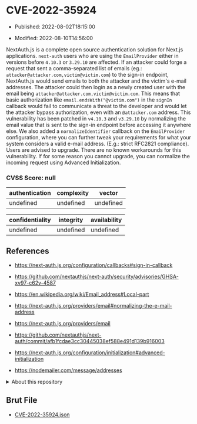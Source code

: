 # CVE-2022-35924

- Published: 2022-08-02T18:15:00

- Modified: 2022-08-10T14:56:00

NextAuth.js is a complete open source authentication solution for Next.js applications. `next-auth` users who are using the `EmailProvider` either in versions before `4.10.3` or `3.29.10` are affected. If an attacker could forge a request that sent a comma-separated list of emails (eg.: `attacker@attacker.com,victim@victim.com`) to the sign-in endpoint, NextAuth.js would send emails to both the attacker and the victim's e-mail addresses. The attacker could then login as a newly created user with the email being `attacker@attacker.com,victim@victim.com`. This means that basic authorization like `email.endsWith("@victim.com")` in the `signIn` callback would fail to communicate a threat to the developer and would let the attacker bypass authorization, even with an `@attacker.com` address. This vulnerability has been patched in `v4.10.3` and `v3.29.10` by normalizing the email value that is sent to the sign-in endpoint before accessing it anywhere else. We also added a `normalizeIdentifier` callback on the `EmailProvider` configuration, where you can further tweak your requirements for what your system considers a valid e-mail address. (E.g.: strict RFC2821 compliance). Users are advised to upgrade. There are no known workarounds for this vulnerability. If for some reason you cannot upgrade, you can normalize the incoming request using Advanced Initialization.

### CVSS Score: **null**

| authentication | complexity | vector |
| --- | --- | --- |
| undefined | undefined | undefined |

| confidentiality | integrity | availability |
| --- | --- | --- |
| undefined | undefined | undefined |

## References

* https://next-auth.js.org/configuration/callbacks#sign-in-callback

* https://github.com/nextauthjs/next-auth/security/advisories/GHSA-xv97-c62v-4587

* https://en.wikipedia.org/wiki/Email_address#Local-part

* https://next-auth.js.org/providers/email#normalizing-the-e-mail-address

* https://next-auth.js.org/providers/email

* https://github.com/nextauthjs/next-auth/commit/afb1fcdae3cc30445038ef588e491d139b916003

* https://next-auth.js.org/configuration/initialization#advanced-initialization

* https://nodemailer.com/message/addresses

<details>
<summary>About this repository</summary> 

  This repository is part of the project [Live Hack CVE](https://github.com/Live-Hack-CVE). Main website can be found [www.live-hack.org](https://www.live-hack.org) 
  
  Made by [Sn0wAlice](https://github.com/Sn0wAlice) for the people that care about security and need to have a feed of the latest CVEs. Hope you enjoy it, don't forget to star the repo and follow me on [Twitter](https://twitter.com/Sn0wAlice) and [Github](https://github.com/Sn0wAlice). And that is my [personnal website](https://www.alice-snow.me/)

  - [Home Page](https://github.com/Live-Hack-CVE)
  - [Framework](https://github.com/Live-Hack-CVE/cve-framework)
  - [CVE database](https://github.com/Live-Hack-CVE/full_database)
  - [Changelog](https://github.com/Live-Hack-CVE/Changelog)
</details>

## Brut File

* [CVE-2022-35924.json](https://raw.githubusercontent.com/Live-Hack-CVE/full_database/main/cves/2022/CVE-2022-35924.json)

